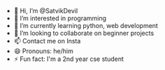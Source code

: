 - 👋 Hi, I’m @SatvikDevil
- 👀 I’m interested in programming 
- 🌱 I’m currently learning python, web development 
- 💞️ I’m looking to collaborate on beginner projects
- 📫 Contact me on Insta 
- 😄 Pronouns: he/him
- ⚡ Fun fact: I'm a 2nd year cse student 

<!---
SatvikDevil/SatvikDevil is a ✨ special ✨ repository because its `README.md` (this file) appears on your GitHub profile.
You can click the Preview link to take a look at your changes.
--->
